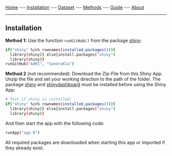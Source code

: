 [Home](./index.md) --- [Installation](./install.md) --- [Dataset](./data.md) --- [Methods](./methods.md) --- [Guide](./guide.md) --- [About](./about.md)

---

## Installation 

**Method 1:**
Use the function ```runGitHub()``` from the package [shiny](https://cran.r-project.org/web/packages/shiny/index.html):

```bash
if("shiny" %in% rownames(installed.packages())){
  library(shiny)} else{install.packages("shiny")
  library(shiny)}
runGitHub("AdRI", "SandraKla")
```

**Method 2** (not recommended):
Download the Zip-File from this Shiny App. Unzip the file and set your working direction to the path of the folder. 
The package [shiny](https://cran.r-project.org/web/packages/shiny/index.html) and [shinydashboard](https://cran.r-project.org/web/packages/shinydashboard/index.html) must be installed before using the Shiny App:

```bash
# Test if shiny is installed:
if("shiny" %in% rownames(installed.packages())){
  library(shiny)} else{install.packages("shiny")
  library(shiny)}
```
And then start the app with the following code:
```bash
runApp("app.R")
```

All required packages are downloaded when starting this app or imported if they already exist.
